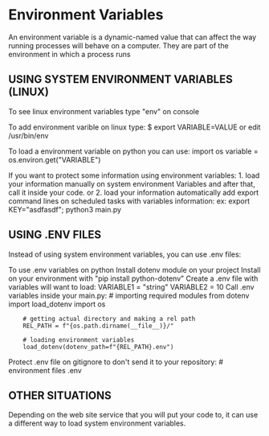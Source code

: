 # Environment Variables
An environment variable is a dynamic-named value that can affect 
the way running processes will behave on a computer. 
They are part of the environment in which a process runs

## USING SYSTEM ENVIRONMENT VARIABLES (LINUX)

To see linux environment variables type "env" on console

To add environment varible on linux type:
    $ export VARIABLE=VALUE
    or edit /usr/bin/env

To load a environment variable on python you can use:
    import os
    variable = os.environ.get("VARIABLE")

If you want to protect some information using environment variables:
    1. load your information manually on system environment Variables
    and after that, call it inside your code.
    or
    2. load your information automatically
        add export command lines on scheduled tasks with variables information:
            ex: export KEY="asdfasdf"; python3 main.py

## USING .ENV FILES

Instead of using system environment variables, you can use .env files:

To use .env variables on python
    Install dotenv module on your project
        Install on your environment with "pip install python-dotenv"
    Create a .env file with variables will want to load:
        VARIABLE1 = "string"
        VARIABLE2 = 10
    Call .env variables inside your main.py:
        # importing required modules
        from dotenv import load_dotenv
        import os
        
        # getting actual directory and making a rel path
        REL_PATH = f"{os.path.dirname(__file__)}/"

        # loading environment variables
        load_dotenv(dotenv_path=f"{REL_PATH}.env")

Protect .env file on gitignore to don't send it to your repository:
    # environment files
    .env

## OTHER SITUATIONS

Depending on the web site service that you will put your code to,
it can use a different way to load system environment variables.